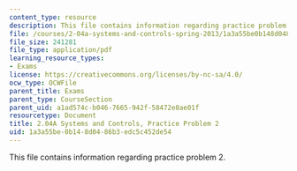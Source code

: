```yaml
---
content_type: resource
description: This file contains information regarding practice problem 2.
file: /courses/2-04a-systems-and-controls-spring-2013/1a3a55be0b148d0486b3edc5c452de54_MIT2_04AS13_PractProblem2.pdf
file_size: 241281
file_type: application/pdf
learning_resource_types:
- Exams
license: https://creativecommons.org/licenses/by-nc-sa/4.0/
ocw_type: OCWFile
parent_title: Exams
parent_type: CourseSection
parent_uid: a1ad574c-b046-7665-942f-58472e8ae01f
resourcetype: Document
title: 2.04A Systems and Controls, Practice Problem 2
uid: 1a3a55be-0b14-8d04-86b3-edc5c452de54
---
```

This file contains information regarding practice problem 2.